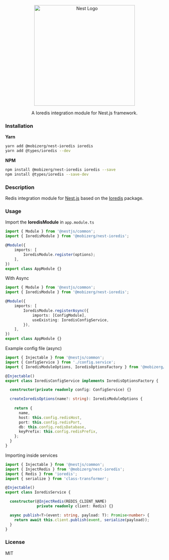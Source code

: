 <p align="center">
  <a href="http://nestjs.com/" target="blank">
    <img src="https://nestjs.com/img/logo_text.svg" width="320" alt="Nest Logo" />
  </a>
</p>

<p align="center">
  A Ioredis integration module for Nest.js framework.
</p>

### Installation

**Yarn**
```bash
yarn add @mobizerg/nest-ioredis ioredis
yarn add @types/ioredis --dev
```

**NPM**
```bash
npm install @mobizerg/nest-ioredis ioredis --save
npm install @types/ioredis --save-dev
```

### Description
Redis integration module for [Nest.js](https://github.com/nestjs/nest) based on the [Ioredis](https://github.com/luin/ioredis) package.

### Usage

Import the **IoredisModule** in `app.module.ts`

```typescript
import { Module } from '@nestjs/common';
import { IoredisModule } from '@mobizerg/nest-ioredis';

@Module({
    imports: [
        IoredisModule.register(options);
    ],
})
export class AppModule {}
```
With Async
```typescript
import { Module } from '@nestjs/common';
import { IoredisModule } from '@mobizerg/nest-ioredis';

@Module({
    imports: [
        IoredisModule.registerAsync({
            imports: [ConfigModule],
            useExisting: IoredisConfigService,
        }),
    ],
})
export class AppModule {}
```

Example config file (async)
```typescript
import { Injectable } from '@nestjs/common';
import { ConfigService } from './config.service';
import { IoredisModuleOptions, IoredisOptionsFactory } from '@mobizerg/nest-ioredis';

@Injectable()
export class IoredisConfigService implements IoredisOptionsFactory {

  constructor(private readonly config: ConfigService) {}

  createIoredisOptions(name?: string): IoredisModuleOptions {
      
    return {
      name,
      host: this.config.redisHost,
      port: this.config.redisPort,
      db: this.config.redisDatabase,
      keyPrefix: this.config.redisPrefix,
    };
  }
}
```

Importing inside services
```typescript
import { Injectable } from '@nestjs/common';
import { InjectRedis } from '@mobizerg/nest-ioredis';
import { Redis } from 'ioredis';
import { serialize } from 'class-transformer';

@Injectable()
export class IoredisService {

  constructor(@InjectRedis(REDIS_CLIENT_NAME)
              private readonly client: Redis) {}

  async publish<T>(event: string, payload: T): Promise<number> {
    return await this.client.publish(event, serialize(payload));
  }
}
```

### License

MIT
